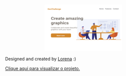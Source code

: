 <br />
<p align="center">
  <a href="http://www.freepik.com">
    <img src="/design/desktop.png" alt="Logo" width="250" height="150">
  </a>

Designed and created by  <a href="https://github.com/Lorenalgm">Lorena</a> :)

  <a href="https://juliocesarj.github.io/DevChallenge-Amazing-Graphics/"> Clique aqui para visualizar o projeto. </a>
  

